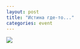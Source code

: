 ```yaml
---
layout: post
title: "Истина где-то..."
categories: event
---
```

![](https://pics.livejournal.com/quillcraft/pic/00047g6x)